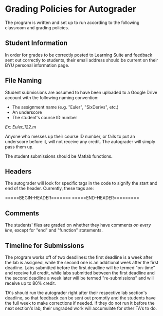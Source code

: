 # Grading Policies for Autograder

The program is written and set up to run according to the following classroom and grading policies.

## Student Information
In order for grades to be correctly posted to Learning Suite and feedback sent out correctly to students, their email address should be current on their BYU personal information page.

## File Naming
Student submissions are assumed to have been uploaded to a Google Drive account with the following naming convention:

* The assignment name (e.g. "Euler", "SixDerivs", etc.)
* An underscore
* The student's course ID number

*Ex: Euler_122.m*

Anyone who messes up their course ID number, or fails to put an underscore before it, will not receive any credit. The autograder will simply pass them up.

The student submissions should be Matlab functions.

## Headers
The autograder will look for specific tags in the code to signify the start and end of the header. Currently, these tags are:

=====BEGIN-HEADER=======
=====END-HEADER=========

## Comments
The students' files are graded on whether they have comments *on every line*, except for "end" and "function" statements.

## Timeline for Submissions
The program works off of two deadlines: the first deadline is a week after the lab is assigned, while the second one is an additional week after the first deadline. Labs submitted before the first deadline will be termed "on-time" and receive full credit, while labs submitted between the first deadline and the second deadline a week later will be termed "re-submissions" and will receive up to 80% credit.

TA's should run the autograder right after their respective lab section's deadline, so that feedback can be sent out promptly and the students have the full week to make corrections if needed. If they do not run it before the next section's lab, their ungraded work will accumulate for other TA's to do.
